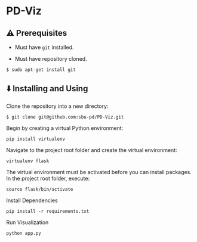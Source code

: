 # PD-Viz

## :warning: Prerequisites

* Must have `git` installed.

* Must have repository cloned.

```
$ sudo apt-get install git
```


## :arrow_down: Installing and Using

Clone the repository into a new directory:

```
$ git clone git@github.com:sbu-pd/PD-Viz.git
```
Begin by creating a virtual Python environment:

```
pip install virtualenv
```

Navigate to the project root folder and create the virtual environment:

```
virtualenv flask
```

The virtual environment must be activated before you can install packages. In the project root folder, execute:

```
source flask/bin/activate
```

Install Dependencies
```
pip install -r requirements.txt
```

Run Visualization
```
python app.py
```